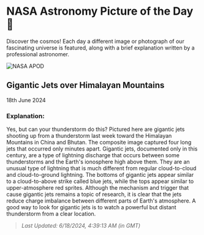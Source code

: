 
  # NASA Astronomy Picture of the Day 🌌

  Discover the cosmos! Each day a different image or photograph of our fascinating universe is featured, along with a brief explanation written by a professional astronomer.

![NASA APOD](https://apod.nasa.gov/apod/image/2406/GiganticJets_Xuanhua_2048.jpg)

## Gigantic Jets over Himalayan Mountains

18th June 2024

### Explanation: 

Yes, but can your thunderstorm do this? Pictured here are gigantic jets shooting up from a thunderstorm last week toward the Himalayan Mountains in China and Bhutan. The composite image captured four long jets that occurred only minutes apart. Gigantic jets, documented only in this century, are a type of lightning discharge that occurs between some thunderstorms and the Earth's ionosphere high above them.  They are an unusual type of lightning that is much different from regular cloud-to-cloud and cloud-to-ground lightning. The bottoms of gigantic jets appear similar to a  cloud-to-above strike called blue jets, while the tops appear similar to upper-atmosphere red sprites. Although the mechanism and trigger that cause gigantic jets remains a topic of research, it is clear that the jets reduce charge imbalance between different parts of Earth's atmosphere.  A good way to look for gigantic jets is to watch a powerful but distant thunderstorm from a clear location.

> _Last Updated: 6/18/2024, 4:39:13 AM (in GMT)_
